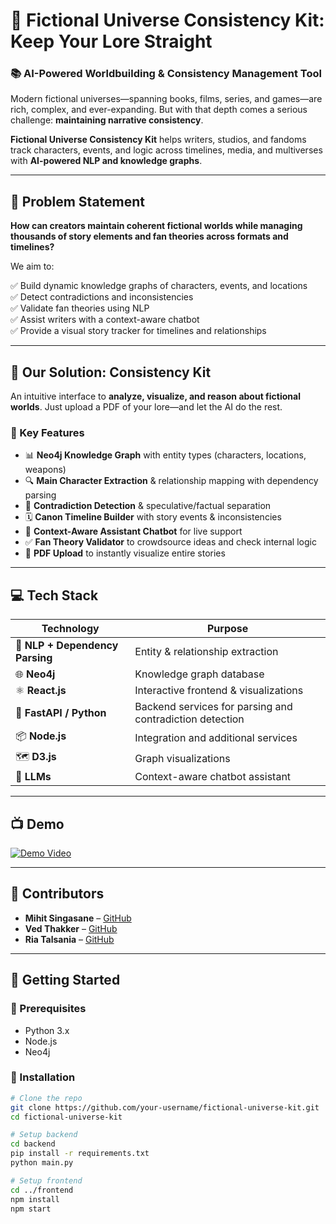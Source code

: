 # 🌌 Fictional Universe Consistency Kit: Keep Your Lore Straight

### 📚 AI-Powered Worldbuilding & Consistency Management Tool

Modern fictional universes—spanning books, films, series, and games—are rich, complex, and ever-expanding. But with that depth comes a serious challenge: **maintaining narrative consistency**.

**Fictional Universe Consistency Kit** helps writers, studios, and fandoms track characters, events, and logic across timelines, media, and multiverses with **AI-powered NLP and knowledge graphs**.

---

## 🔹 Problem Statement

**How can creators maintain coherent fictional worlds while managing thousands of story elements and fan theories across formats and timelines?**

We aim to:

✅ Build dynamic knowledge graphs of characters, events, and locations  
✅ Detect contradictions and inconsistencies  
✅ Validate fan theories using NLP  
✅ Assist writers with a context-aware chatbot  
✅ Provide a visual story tracker for timelines and relationships  

---

## 🌟 Our Solution: Consistency Kit

An intuitive interface to **analyze, visualize, and reason about fictional worlds**. Just upload a PDF of your lore—and let the AI do the rest.

### 🔹 Key Features
- 📊 **Neo4j Knowledge Graph** with entity types (characters, locations, weapons)
- 🔍 **Main Character Extraction** & relationship mapping with dependency parsing
- 🚨 **Contradiction Detection** & speculative/factual separation
- 🗓️ **Canon Timeline Builder** with story events & inconsistencies
- 💬 **Context-Aware Assistant Chatbot** for live support
- ✅ **Fan Theory Validator** to crowdsource ideas and check internal logic
- 📄 **PDF Upload** to instantly visualize entire stories

---

## 💻 Tech Stack

| Technology | Purpose |
|------------|---------|
| 🧠 **NLP + Dependency Parsing** | Entity & relationship extraction |
| 🌐 **Neo4j** | Knowledge graph database |
| ⚛️ **React.js** | Interactive frontend & visualizations |
| 🐍 **FastAPI / Python** | Backend services for parsing and contradiction detection |
| 📦 **Node.js** | Integration and additional services |
| 🗺️ **D3.js** | Graph visualizations |
| 🧠 **LLMs** | Context-aware chatbot assistant |

---

## 📺 Demo

[![Demo Video](https://img.youtube.com/vi/dRrkccGQr9Y/0.jpg)](https://youtu.be/dRrkccGQr9Y)

---

## 👥 Contributors  

- **Mihit Singasane** – [GitHub](https://github.com/mihit10)  
- **Ved Thakker** – [GitHub](https://github.com/godfather979)  
- **Ria Talsania** – [GitHub](https://github.com/05q10)  

---

## 📌 Getting Started

### 🔧 Prerequisites
- Python 3.x
- Node.js
- Neo4j

### 🚀 Installation

```bash
# Clone the repo
git clone https://github.com/your-username/fictional-universe-kit.git
cd fictional-universe-kit

# Setup backend
cd backend
pip install -r requirements.txt
python main.py

# Setup frontend
cd ../frontend
npm install
npm start
